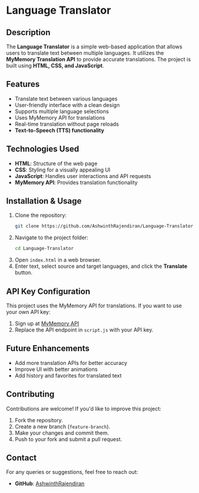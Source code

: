# Language Translator

## Description
The **Language Translator** is a simple web-based application that allows users to translate text between multiple languages. It utilizes the **MyMemory Translation API** to provide accurate translations. The project is built using **HTML, CSS, and JavaScript**.

## Features
- Translate text between various languages
- User-friendly interface with a clean design
- Supports multiple language selections
- Uses MyMemory API for translations
- Real-time translation without page reloads
- **Text-to-Speech (TTS) functionality**

## Technologies Used
- **HTML**: Structure of the web page
- **CSS**: Styling for a visually appealing UI
- **JavaScript**: Handles user interactions and API requests
- **MyMemory API**: Provides translation functionality

## Installation & Usage
1. Clone the repository:
   ```bash
   git clone https://github.com/AshwinthRajendiran/Language-Translator.git
   ```
2. Navigate to the project folder:
   ```bash
   cd Language-Translator
   ```
3. Open `index.html` in a web browser.
4. Enter text, select source and target languages, and click the **Translate** button.

## API Key Configuration
This project uses the MyMemory API for translations. If you want to use your own API key:
1. Sign up at [MyMemory API](https://mymemory.translated.net/)
2. Replace the API endpoint in `script.js` with your API key.


## Future Enhancements
- Add more translation APIs for better accuracy
- Improve UI with better animations
- Add history and favorites for translated text

## Contributing
Contributions are welcome! If you'd like to improve this project:
1. Fork the repository.
2. Create a new branch (`feature-branch`).
3. Make your changes and commit them.
4. Push to your fork and submit a pull request.



## Contact
For any queries or suggestions, feel free to reach out:
- **GitHub**: [AshwinthRajendiran](https://github.com/AshwinthRajendiran)

